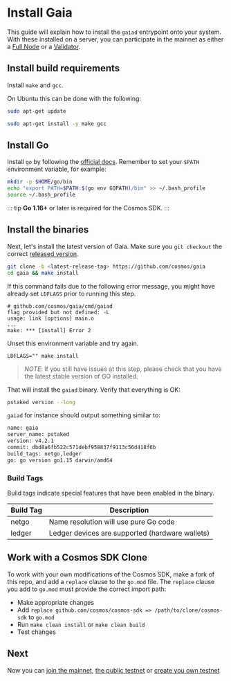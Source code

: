 <!--
order: 2
-->

# Install Gaia

This guide will explain how to install the `gaiad` entrypoint
onto your system. With these installed on a server, you can participate in the
mainnet as either a [Full Node](./join-mainnet.md) or a
[Validator](../validators/validator-setup.md).

## Install build requirements

Install `make` and `gcc`.

On Ubuntu this can be done with the following:
```bash
sudo apt-get update

sudo apt-get install -y make gcc
```

## Install Go

Install `go` by following the [official docs](https://golang.org/doc/install).
Remember to set your `$PATH` environment variable, for example:

```bash
mkdir -p $HOME/go/bin
echo "export PATH=$PATH:$(go env GOPATH)/bin" >> ~/.bash_profile
source ~/.bash_profile
```

::: tip
**Go 1.16+** or later is required for the Cosmos SDK.
:::

## Install the binaries

Next, let's install the latest version of Gaia. Make sure you `git checkout` the
correct [released version](https://github.com/cosmos/gaia/releases).

```bash
git clone -b <latest-release-tag> https://github.com/cosmos/gaia
cd gaia && make install
```

If this command fails due to the following error message, you might have already set `LDFLAGS` prior to running this step.

```
# github.com/cosmos/gaia/cmd/gaiad
flag provided but not defined: -L
usage: link [options] main.o
...
make: *** [install] Error 2
```

Unset this environment variable and try again.

```
LDFLAGS="" make install
```

> _NOTE_: If you still have issues at this step, please check that you have the latest stable version of GO installed.

That will install the `gaiad` binary. Verify that everything is OK:

```bash
pstaked version --long
```

`gaiad` for instance should output something similar to:

```bash
name: gaia
server_name: pstaked
version: v4.2.1
commit: dbd8a6fb522c571debf958837f9113c56d418f6b
build_tags: netgo,ledger
go: go version go1.15 darwin/amd64
```

### Build Tags

Build tags indicate special features that have been enabled in the binary.

| Build Tag | Description                                     |
| --------- | ----------------------------------------------- |
| netgo     | Name resolution will use pure Go code           |
| ledger    | Ledger devices are supported (hardware wallets) |

## Work with a Cosmos SDK Clone

To work with your own modifications of the Cosmos SDK, make a fork of this repo, and add a `replace` clause to the `go.mod` file.
The `replace` clause you add to `go.mod` must provide the correct import path:

- Make appropriate changes
- Add `replace github.com/cosmos/cosmos-sdk => /path/to/clone/cosmos-sdk` to `go.mod`
- Run `make clean install` or `make clean build`
- Test changes

## Next

Now you can [join the mainnet](./join-mainnet.md), [the public testnet](./join-testnet.md) or [create you own testnet](./deploy-testnet.md)
